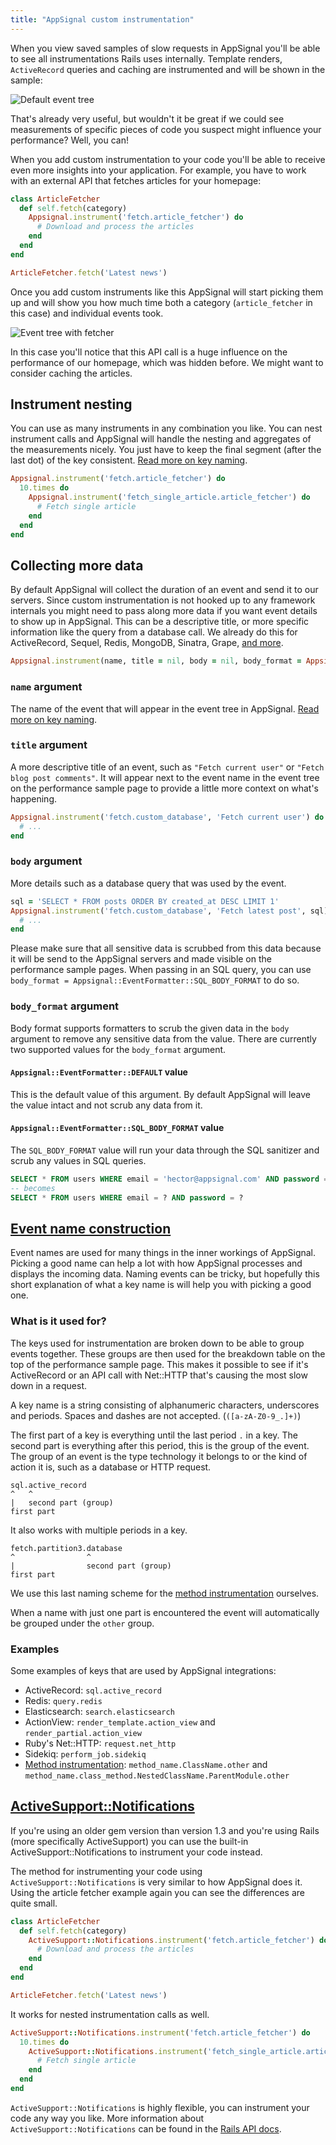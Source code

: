 ```yaml
---
title: "AppSignal custom instrumentation"
---
```


When you view saved samples of slow requests in AppSignal you'll be able
to see all instrumentations Rails uses internally.
Template renders, `ActiveRecord` queries and caching are instrumented and
will be shown in the sample:

![Default event tree](/images/screenshots/default_event_tree.png)

That's already very useful, but wouldn't it be great if we could see
measurements of specific pieces of code you suspect might influence your
performance? Well, you can!

When you add custom instrumentation to your code you'll be able to receive even
more insights into your application. For example, you have to work with an
external API that fetches articles for your homepage:

```ruby
class ArticleFetcher
  def self.fetch(category)
    Appsignal.instrument('fetch.article_fetcher') do
      # Download and process the articles
    end
  end
end

ArticleFetcher.fetch('Latest news')
```

Once you add custom instruments like this AppSignal will start picking them up
and will show you how much time both a category (`article_fetcher` in this
case) and individual events took.

![Event tree with fetcher](/images/screenshots/event_tree_with_fetcher.png)

In this case you'll notice that this API call is a huge influence on the
performance of our homepage, which was hidden before. We might want to consider
caching the articles.

## Instrument nesting

You can use as many instruments in any combination you like. You can
nest instrument calls and AppSignal will handle the nesting and aggregates of
the measurements nicely. You just have to keep the final segment (after the last
dot) of the key consistent. [Read more on key naming](#event_naming).

```ruby
Appsignal.instrument('fetch.article_fetcher') do
  10.times do
    Appsignal.instrument('fetch_single_article.article_fetcher') do
      # Fetch single article
    end
  end
end
```

## Collecting more data

By default AppSignal will collect the duration of an event and send it to our
servers. Since custom instrumentation is not hooked up to any framework
internals you might need to pass along more data if you want event details to
show up in AppSignal. This can be a descriptive title, or more specific
information like the query from a database call. We already do this for
ActiveRecord, Sequel, Redis, MongoDB, Sinatra, Grape,
[and more](/getting-started/supported-frameworks.html).

```ruby
Appsignal.instrument(name, title = nil, body = nil, body_format = Appsignal::EventFormatter::DEFAULT, &block)
```

### `name` argument

The name of the event that will appear in the event tree in AppSignal.
[Read more on key naming](#event_naming).

### `title` argument

A more descriptive title of an event, such as `"Fetch current user"` or `"Fetch
blog post comments"`. It will appear next to the event name in the event tree
on the performance sample page to provide a little more context on what's
happening.

```ruby
Appsignal.instrument('fetch.custom_database', 'Fetch current user') do
  # ...
end
```

### `body` argument

More details such as a database query that was used by the event.

```ruby
sql = 'SELECT * FROM posts ORDER BY created_at DESC LIMIT 1'
Appsignal.instrument('fetch.custom_database', 'Fetch latest post', sql) do
  # ...
end
```

Please make sure that all sensitive data is scrubbed from this data because it
will be send to the AppSignal servers and made visible on the performance
sample pages. When passing in an SQL query, you can use `body_format =
Appsignal::EventFormatter::SQL_BODY_FORMAT` to do so.

### `body_format` argument

Body format supports formatters to scrub the given data in the `body` argument
to remove any sensitive data from the value. There are currently two supported
values for the `body_format` argument.

#### `Appsignal::EventFormatter::DEFAULT` value

This is the default value of this argument. By default AppSignal will leave the
value intact and not scrub any data from it.

#### `Appsignal::EventFormatter::SQL_BODY_FORMAT` value

The `SQL_BODY_FORMAT` value will run your data through the SQL sanitizer and
scrub any values in SQL queries.

```sql
SELECT * FROM users WHERE email = 'hector@appsignal.com' AND password = 'iamabot'
-- becomes
SELECT * FROM users WHERE email = ? AND password = ?
```

## <a href="#event_naming" name="event_naming">Event name construction</a>

Event names are used for many things in the inner workings of AppSignal.
Picking a good name can help a lot with how AppSignal processes and displays
the incoming data. Naming events can be tricky, but hopefully this short
explanation of what a key name is will help you with picking a good one.

### What is it used for?

The keys used for instrumentation are broken down to be able to group events
together. These groups are then used for the breakdown table on the top of the
performance sample page. This makes it possible to see if it's ActiveRecord or
an API call with Net::HTTP that's causing the most slow down in a request.

A key name is a string consisting of alphanumeric characters, underscores and
periods. Spaces and dashes are not accepted. (`([a-zA-Z0-9_.]+)`)

The first part of a key is everything until the last period `.` in a key. The
second part is everything after this period, this is the group of the event.
The group of an event is the type technology it belongs to or the kind of
action it is, such as a database or HTTP request.

```
sql.active_record
^   ^
|   second part (group)
first part
```

It also works with multiple periods in a key.

```
fetch.partition3.database
^                ^
|                second part (group)
first part
```

We use this last naming scheme for the [method
instrumentation](/tweaks-in-your-code/method-instrumentation.html) ourselves.

When a name with just one part is encountered the event will automatically be
grouped under the `other` group.

### Examples

Some examples of keys that are used by AppSignal integrations:

- ActiveRecord: `sql.active_record`
- Redis: `query.redis`
- Elasticsearch: `search.elasticsearch`
- ActionView: `render_template.action_view` and `render_partial.action_view`
- Ruby's Net::HTTP: `request.net_http`
- Sidekiq: `perform_job.sidekiq`
- [Method instrumentation](/tweaks-in-your-code/method-instrumentation.html):
  `method_name.ClassName.other` and `method_name.class_method.NestedClassName.ParentModule.other`

## <a href="#activesupport_notifications" name="activesupport_notifications">ActiveSupport::Notifications</a>

If you're using an older gem version than version 1.3 and you're using Rails
(more specifically ActiveSupport) you can use the built-in
ActiveSupport::Notifications to instrument your code instead.

The method for instrumenting your code using `ActiveSupport::Notifications`
is very similar to how AppSignal does it. Using the article fetcher example
again you can see the differences are quite small.

```ruby
class ArticleFetcher
  def self.fetch(category)
    ActiveSupport::Notifications.instrument('fetch.article_fetcher') do
      # Download and process the articles
    end
  end
end

ArticleFetcher.fetch('Latest news')
```

It works for nested instrumentation calls as well.

```ruby
ActiveSupport::Notifications.instrument('fetch.article_fetcher') do
  10.times do
    ActiveSupport::Notifications.instrument('fetch_single_article.article_fetcher') do
      # Fetch single article
    end
  end
end
```

`ActiveSupport::Notifications` is highly flexible, you can instrument your code
any way you like. More information about `ActiveSupport::Notifications` can be
found in the
[Rails API docs](http://api.rubyonrails.org/classes/ActiveSupport/Notifications.html).
